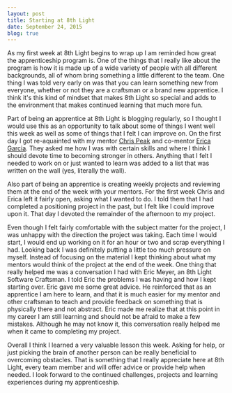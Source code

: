 ```yaml
---
layout: post
title: Starting at 8th Light
date: September 24, 2015
blog: true
---
```


As my first week at 8th Light begins to wrap up I am reminded how great the  apprenticeship program is. One of the things that I really like about the program is how it is made up of a wide variety of people with all different backgrounds, all of whom bring something a little different to the team. One thing I was told very early on was that you can learn something new from everyone, whether or not they are a craftsman or a brand new apprentice. I think it's this kind of mindset that makes 8th Light so special and adds to the environment that makes continued learning that much more fun.

Part of being an apprentice at 8th Light is blogging regularly, so I thought I would use this as an opportunity to talk about some of things I went well this week as well as some of things that I felt I can improve on. On the first day I got re-aquainted with my mentor [Chris Peak](http://www.chrispeak.me) and co-mentor [Erica Garcia](http://www.ericagarcia.me). They asked me how I was with certain skills and where I think I should devote time to becoming stronger in others. Anything that I felt I needed to work on or just wanted to learn was added to a list that was written on the wall (yes, literally the wall).

Also part of being an apprentice is creating weekly projects and reviewing them at the end of the week with your mentors. For the first week Chris and Erica left it fairly open, asking what I wanted to do. I told them that I had completed a positioning project in the past, but I felt like I could improve upon it. That day I devoted the remainder of the afternoon to my project.

Even though I felt fairly comfortable with the subject matter for the project, I was unhappy with the direction the project was taking. Each time I would start, I would end up working on it for an hour or two and scrap everything I had. Looking back I was definitely putting a little too much pressure on myself. Instead of focusing on the material I kept thinking about what my mentors would think of the project at the end of the week. One thing that really helped me was a conversation I had with Eric Meyer, an 8th Light Software Craftsman. I told Eric the problems I was having and how I kept starting over. Eric gave me some great advice. He reinforced that as an apprentice I am here to learn, and that it is much easier for my mentor and other craftsman to teach and provide feedback on something that is physically there and not abstract. Eric made me realize that at this point in my career I am still learning and should not be afraid to make a few mistakes. Although he may not know it, this conversation really helped me when it came to completing my project.

Overall I think I learned a very valuable lesson this week. Asking for help, or just picking the brain of another person can be really beneficial to overcoming obstacles. That is something that I really appreciate here at 8th Light, every team member and will offer advice or provide help when needed. I look forward to the continued challenges, projects and learning experiences during my apprenticeship.
